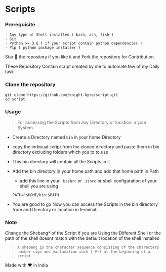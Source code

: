 # Scripts

### Prerequisite

```
- Any type of Shell installed ( bash, zsh, fish )
- Git
- Python >= 3.6 ( if your script contain python dependencies )
- Pip ( python package installer )
```

Star 🌟 the repository if you like it and Fork the repository for Contribution

These Repository Contain script created by me to automate few of my Daily task

### Clone the repository

```
git clone https://github.com/knight-byte/script.git
cd script
```

### Usage

> For accessing the Scripts from any Directory or location in your System

- Create a Directory named `bin` in your home Directory
- copy the indiviual script from the cloned directory and paste them in bin directory excluding folders which you to to use
- This bin directory will contain all the Scripts in it
- Add the bin directory in your home path and add that home path in Path

  - add this line in your `.bashrc` or `.zshrc` or shell configuration of your shell you are using

  ```
  PATH="$HOME/bin:$PATH
  ```

- You are good to go Now you can access the Scripts in the bin directory from and Directory or location in terminal.

### Note

Change the Shebang\* of the Script if you are Using the Different Shell or the path of the shell doesnt match with the default location of the shell installed

> `A shebang is the character sequence consisting of the characters number sign and exclamation mark ( #!) at the beginning of a script. `

Made with ❤️ in India
